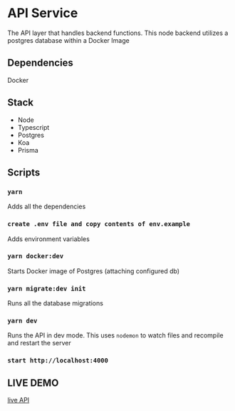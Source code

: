 # API Service

The API layer that handles backend functions. This node backend utilizes a postgres database within a Docker Image

## Dependencies

Docker

## Stack

- Node
- Typescript
- Postgres
- Koa
- Prisma 

## Scripts

### `yarn`

Adds all the dependencies

### `create .env file and copy contents of env.example`

Adds environment variables

### `yarn docker:dev`

Starts Docker image of Postgres (attaching configured db)

### `yarn migrate:dev init`

Runs all the database migrations

### `yarn dev`

Runs the API in dev mode. This uses `nodemon` to watch files and recompile and restart the server

### `start http://localhost:4000`

## LIVE DEMO
[live API](https://better-commerce-api.onrender.com)
